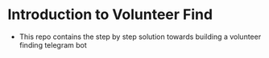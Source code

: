 # Introduction to Volunteer Find
- This repo contains the step by step solution towards building a volunteer finding telegram bot
